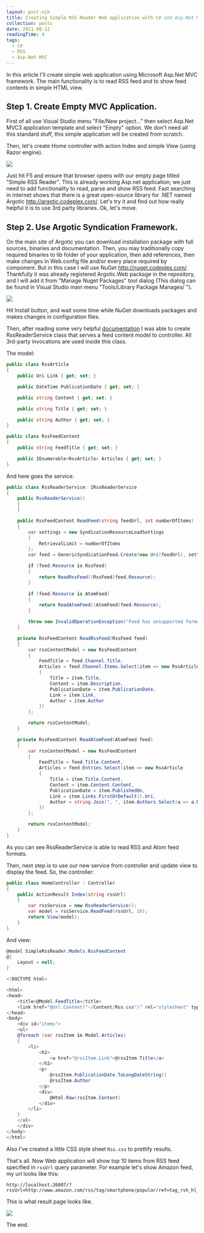 ```yaml
---
layout: post.njk
title: Creating Simple RSS Reader Web application with C# and Asp.Net MVC.
collection: posts
date: 2011-08-12
readingTime: 4
tags:
  - C#
  - RSS
  - Asp.Net MVC
---
```


In this article I'll create simple web application using Microsoft Asp.Net MVC framework. The main functionality is to read RSS feed and to show feed contents in simple HTML view.<!--cut-->

## Step 1. Create Empty MVC Application.

First of all use Visual Studio menu "File/New project..." then select Asp.Net MVC3 application template and select "Empty" option. We don't need all this standard stuff, this simple application will be created from scratch.

Then, let's create Home controller with action Index and simple View (using Razor engine).

![](3_2.png)

Just hit F5 and ensure that browser opens with our empty page titled "Simple RSS Reader". This is already working Asp.net application; we just need to add functionality to read, parse and show RSS feed. Fast searching in internet shows that there is a great open-source library for .NET named Argotic http://argotic.codeplex.com/. Let's try it and find out how really helpful it is to use 3rd party libraries. Ok, let's move.

## Step 2. Use Argotic Syndication Framework.

On the main site of Argotic you can download installation package with full sources, binaries and documentation. Then, you may traditionally copy required binaries to lib folder of your application, then add references, then make changes in Web.config file and/or every place required by component. But in this case I will use NuGet http://nuget.codeplex.com/. Thankfully it was already registered Argotic.Web package in the repository, and I will add it from "Manage Nuget Packages" tool dialog (This dialog can be found in Visual Studio main menu "Tools/Library Package Manages/ ").

![](5_2.png)

Hit Install button, and wait some time while NuGet downloads packages and makes changes in configuration files.

Then, after reading some very helpful [documentation](http://argotic.codeplex.com/wikipage?title=Consuming%20an%20Atom%20feed%20or%20Atom%20entry%20document) I was able to create RssReaderService class that serves a feed content model to controller. All 3rd-party invocations are used inside this class.

The model:

```csharp
public class RssArticle
{
	public Uri Link { get; set; }

	public DateTime PublicationDate { get; set; }

	public string Content { get; set; }

	public string Title { get; set; }

	public string Author { get; set; }
}

public class RssFeedContent
{
	public string FeedTitle { get; set; }

	public IEnumerable<RssArticle> Articles { get; set; }
}
```

And here goes the service:

```csharp
public class RssReaderService: IRssReaderService
{
	public RssReaderService()
	{
	}

	public RssFeedContent ReadFeed(string feedUrl, int numberOfItems)
	{
		var settings = new SyndicationResourceLoadSettings
		{
			RetrievalLimit = numberOfItems
		};
		var feed = GenericSyndicationFeed.Create(new Uri(feedUrl), settings);

		if (feed.Resource is RssFeed)
		{
			return ReadRssFeed((RssFeed)feed.Resource);
		}

		if (feed.Resource is AtomFeed)
		{
			return ReadAtomFeed((AtomFeed)feed.Resource);
		}

		throw new InvalidOperationException("Feed has unsupported format");
	}

	private RssFeedContent ReadRssFeed(RssFeed feed)
	{
		var rssContentModel = new RssFeedContent
		{
			FeedTitle = feed.Channel.Title,
			Articles = feed.Channel.Items.Select(item => new RssArticle
			{
				Title = item.Title,
				Content = item.Description,
				PublicationDate = item.PublicationDate,
				Link = item.Link,
				Author = item.Author
			})
		};

		return rssContentModel;
	}

	private RssFeedContent ReadAtomFeed(AtomFeed feed)
	{
		var rssContentModel = new RssFeedContent
		{
			FeedTitle = feed.Title.Content,
			Articles = feed.Entries.Select(item => new RssArticle
			{
				Title = item.Title.Content,
				Content = item.Content.Content,
				PublicationDate = item.PublishedOn,
				Link = item.Links.FirstOrDefault().Uri,
				Author = string.Join(", ", item.Authors.Select(a => a.Name))
			})
		};

		return rssContentModel;
	}
}
```

As you can see RssReaderService is able to read RSS and Atom feed formats.

Then, next step is to use our new service from controller and update view to display the feed. So, the controller:

```csharp
public class HomeController : Controller
{
	public ActionResult Index(string rssUrl)
	{
		var rssService = new RssReaderService();
		var model = rssService.ReadFeed(rssUrl, 10);
		return View(model);
	}
}
```

And view:

```csharp
@model SimpleRssReader.Models.RssFeedContent
@{
	Layout = null;
}

<!DOCTYPE html>

<html>
<head>
	<title>@Model.FeedTitle</title>
	<link href="@Url.Content("~/Content/Rss.css")" rel="stylesheet" type="text/css" />
</head>
<body>
	<div id="items">
	<ul>
	@foreach (var rssItem in Model.Articles)
	{
		<li>
			<h2>
				<a href="@rssItem.Link">@rssItem.Title</a>
			</h2>
			<p>
				@rssItem.PublicationDate.ToLongDateString()
				@rssItem.Author
			</p>
			<div>
				@Html.Raw(rssItem.Content)
			</div>
		</li>
	}
	</ul>
	</div>
</body>
</html>
```

Also I've created a little CSS style sheet `Rss.css` to prettify results.

That's all. Now Web application will show top 10 items from RSS feed specified in `rssUrl` query parameter. For example let's show Amazon feed, my url looks like this:

```
http://localhost:26807/?rssUrl=http://www.amazon.com/rss/tag/smartphone/popular/ref=tag_rsh_hl_erso
```

This is what result page looks like.

![](6_2.png)

The end.
